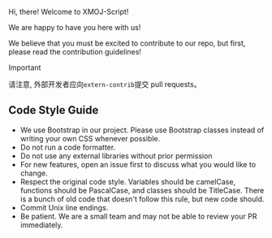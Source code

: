 Hi, there! Welcome to XMOJ-Script!

We are happy to have you here with us!

We believe that you must be excited to contribute to our repo, but first, please read the contribution guidelines!

> [!IMPORTANT]
> 请注意, 外部开发者应向`extern-contrib`提交 pull requests。

## Code Style Guide
- We use Bootstrap in our project. Please use Bootstrap classes instead of writing your own CSS whenever possible.
- Do not run a code formatter.
- Do not use any external libraries without prior permission
- For new features, open an issue first to discuss what you would like to change.
- Respect the original code style. Variables should be camelCase, functions should be PascalCase, and classes should be TitleCase. There is a bunch of old code that doesn't follow this rule, but new code should.
- Commit Unix line endings.
- Be patient. We are a small team and may not be able to review your PR immediately.
